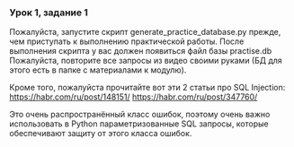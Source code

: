 ### Урок 1, задание 1
Пожалуйста, запустите скрипт generate_practice_database.py прежде, чем приступать к выполнению практической работы. После выполнения скрипта у вас должен появиться файл базы practise.db  
Пожалуйста, повторите все запросы из видео своими руками (БД для этого есть в папке с материалами к модулю).

Кроме того, пожалуйста прочитайте вот эти 2 статьи про SQL Injection:
https://habr.com/ru/post/148151/
https://habr.com/ru/post/347760/

Это очень распространённый класс ошибок, поэтому очень важно использовать в Python параметризованные SQL запросы,
которые обеспечивают защиту от этого класса ошибок.
